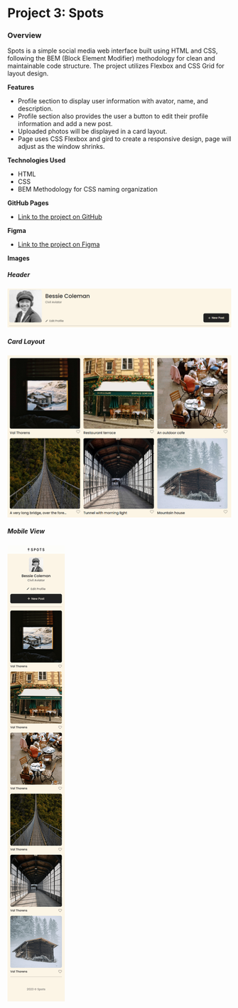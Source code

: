 # Project 3: Spots

### Overview

Spots is a simple social media web interface built using HTML and CSS, following the BEM (Block Element Modifier) methodology for clean and maintainable code structure. The project utilizes Flexbox and CSS Grid for layout design.

**Features**

- Profile section to display user information with avator, name, and description.
- Profile section also provides the user a button to edit their profile information and add a new post.
- Uploaded photos will be displayed in a card layout.
- Page uses CSS Flexbox and gird to create a responsive design, page will adjust as the window shrinks.

**Technologies Used**

- HTML
- CSS
- BEM Methodology for CSS naming organization

**GitHub Pages**

- [Link to the project on GitHub](https://justinpot92.github.io/se_project_spots/)

**Figma**

- [Link to the project on Figma](https://www.figma.com/file/BBNm2bC3lj8QQMHlnqRsga/Sprint-3-Project-%E2%80%94-Spots?type=design&node-id=2%3A60&mode=design&t=afgNFybdorZO6cQo-1)

**Images**

##### Header

![Profile](./images/Header.png)

##### Card Layout

![Cards](./images/Cards.png)

##### Mobile View

![Mobile](./images/Spots%20App%20Mobile%20Version.png)

